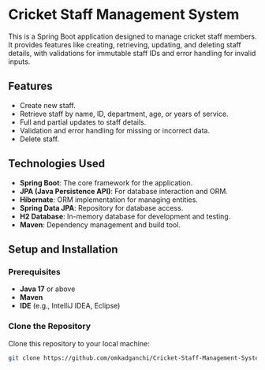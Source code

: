 # Cricket Staff Management System

This is a Spring Boot application designed to manage cricket staff members. It provides features like creating, retrieving, updating, and deleting staff details, with validations for immutable staff IDs and error handling for invalid inputs.

## Features
- Create new staff.
- Retrieve staff by name, ID, department, age, or years of service.
- Full and partial updates to staff details.
- Validation and error handling for missing or incorrect data.
- Delete staff.

## Technologies Used
- **Spring Boot**: The core framework for the application.
- **JPA (Java Persistence API)**: For database interaction and ORM.
- **Hibernate**: ORM implementation for managing entities.
- **Spring Data JPA**: Repository for database access.
- **H2 Database**: In-memory database for development and testing.
- **Maven**: Dependency management and build tool.

## Setup and Installation

### Prerequisites
- **Java 17** or above
- **Maven**
- **IDE** (e.g., IntelliJ IDEA, Eclipse)

### Clone the Repository
Clone this repository to your local machine:
```bash
git clone https://github.com/omkadganchi/Cricket-Staff-Management-System.git
